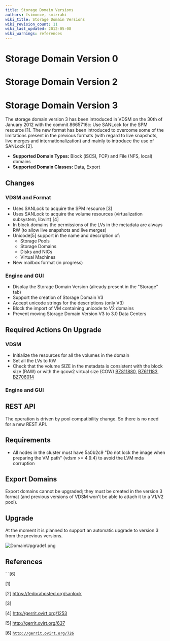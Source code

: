 ```yaml
---
title: Storage Domain Versions
authors: fsimonce, smizrahi
wiki_title: Storage Domain Versions
wiki_revision_count: 11
wiki_last_updated: 2012-05-08
wiki_warnings: references
---
```


<!-- TODO: Content review -->

# Storage Domain Version 0

# Storage Domain Version 2

# Storage Domain Version 3

The storage domain version 3 has been introduced in VDSM on the 30th of January 2012 with the commit 8665716c: Use SANLock for the SPM resource [1]. The new format has been introduced to overcome some of the limitations present in the previous formats (with regard to live snapshots, live merges and internationalization) and mainly to introduce the use of SANLock [2].

*   **Supported Domain Types:** Block (iSCSI, FCP) and File (NFS, local) domains
*   **Supported Domain Classes:** Data, Export

## Changes

### VDSM and Format

*   Uses SANLock to acquire the SPM resource [3]
*   Uses SANLock to acquire the volume resources (virtualization subsystem, libvirt) [4]
*   In block domains the permissions of the LVs in the metadata are always RW (to allow live snapshots and live merges)
*   Unicode[5] support in the name and description of:
    -   Storage Pools
    -   Storage Domains
    -   Disks and NICs
    -   Virtual Machines
*   New mailbox format (in progress)

### Engine and GUI

*   Display the Storage Domain Version (already present in the "Storage" tab)
*   Support the creation of Storage Domain V3
*   Accept unicode strings for the descriptions (only V3)
*   Block the import of VM containing unicode to V2 domains
*   Prevent moving Storage Domain Version V3 to 3.0 Data Centers

## Required Actions On Upgrade

### VDSM

*   Initialize the resources for all the volumes in the domain
*   Set all the LVs to RW
*   Check that the volume SIZE in the metadata is consistent with the block size (RAW) or with the qcow2 virtual size (COW) [BZ811880](https://bugzilla.redhat.com/show_bug.cgi?id=811880), [BZ611183](https://bugzilla.redhat.com/show_bug.cgi?id=611183), [BZ706014](https://bugzilla.redhat.com/show_bug.cgi?id=706014)

### Engine and GUI

## REST API

The operation is driven by pool compatibility change. So there is no need for a new REST API.

## Requirements

*   All nodes in the cluster must have 5a0b2c9 "Do not lock the image when preparing the VM path" (vdsm >= 4.9.4) to avoid the LVM mda corruption

## Export Domains

Export domains cannot be upgraded; they must be created in the version 3 format (and previous versions of VDSM won't be able to attach it to a V1/V2 pool).

## Upgrade

At the moment it is planned to support an automatic upgrade to version 3 from the previous versions.

![](DomainUpgrade1.png "DomainUpgrade1.png")

## References

<references>
` `[6]

</references>

[1]

[2] <https://fedorahosted.org/sanlock>

[3]

[4] <http://gerrit.ovirt.org/1253>

[5] <http://gerrit.ovirt.org/637>

[6] [`http://gerrit.ovirt.org/726`](http://gerrit.ovirt.org/726)
